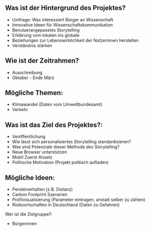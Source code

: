 ## Was ist der Hintergrund des Projektes?
- Umfrage: Was interessiert Bürger an Wissenschaft
- Innovative Ideen für Wissenschaftskommunikation
- Benutzerangepasstes Storytelling
- Erklärung vom lokalen ins globale
- Beziehungen zur Lebenswirklichkeit der Nutzerinnen herstellen
- Verständnis stärken

## Wie ist der Zeitrahmen?
- Ausschreibung
- Oktober - Ende März

## Mögliche Themen:
- Klimawandel (Daten vom Umweltbundesamt)
- Verkehr

## Was ist das Ziel des Projektes?:
- Veröffentlichung
- Wie lässt sich personalisiertes Storytelling standardisieren?
- Was sind Potenziale dieser Methode des Storytelling?
- Neue Browser unterstützen
- Mobil Zuerst Ansatz
- Politische Motivation (Projekt politisch aufladen)

## Mögliche Ideen:
- Pendelverhalten (z.B. Distanz)
- Carbon Footprint Szenarien
- Profilvisualisierung (Parameter eintragen, anstatt selber zu zählen)
- Risikoortschaften in Deutschland (Daten zu Gefahren)

Wer ist die Zielgruppe?:
- Bürgerinnen